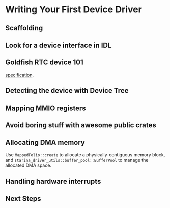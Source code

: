 # Writing Your First Device Driver

## Scaffolding

## Look for a device interface in IDL

## Goldfish RTC device 101

[specification](https://android.googlesource.com/platform/external/qemu/+/refs/heads/emu-2.0-release/docs/GOLDFISH-VIRTUAL-HARDWARE.TXT#:~:text=Goldfish%20real%2Dtime%20clock).

## Detecting the device with Device Tree

## Mapping MMIO registers

## Avoid boring stuff with awesome public crates

## Allocating DMA memory

Use `MappedFolio::create` to allocate a physically-contiguous memory block, and  `starina_driver_utils::buffer_pool::BufferPool` to manage the allocated DMA space.

## Handling hardware interrupts

## Next Steps

